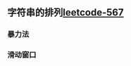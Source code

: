 <!-- 字符串的排列.md -->
## 字符串的排列[leetcode-567](https://leetcode-cn.com/problems/permutation-in-string/)


### 暴力法

### 滑动窗口
```js

```